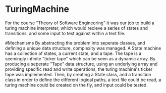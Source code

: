 # TuringMachine
For the course "Theory of Software Engineering" it was our job to build a turing machine interpreter, which would recieve a series of states and transitions, and some input to test against within a text file. 

#Mechanisms
By abstracting the problem into seperate classes, and defining a unique data structure, complexity was managed.
A State machine has a collection of states, a current state, and a tape. The tape is a seemingly infinite "ticker tape" which can be seen as a dynamic array. By producing a seperate "Tape" data structure, using an underlying array and providing specific read and write operations, the turing machine's ticker tape was implemented. Then, by creating a State class, and a transition class in order to define the different logical paths, a text file could be read, a turing machine could be created on the fly, and input could be tested.
